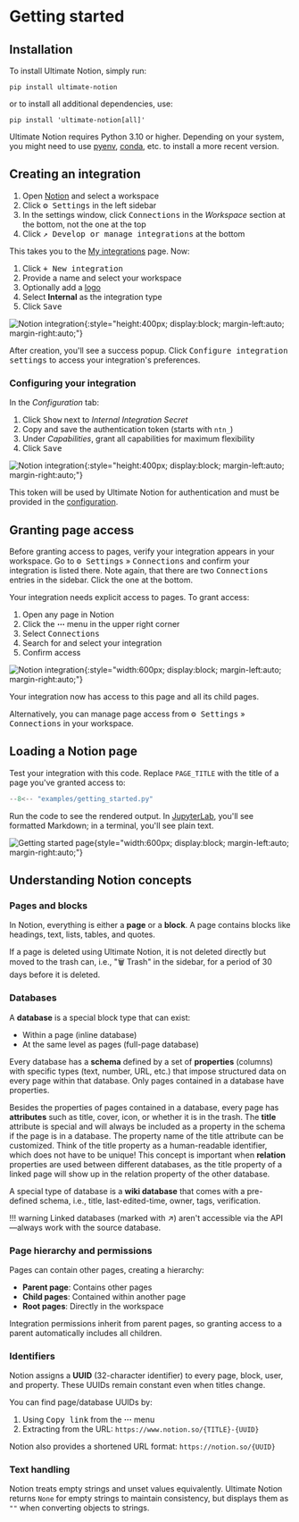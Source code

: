 # Getting started

## Installation

To install Ultimate Notion, simply run:

```console
pip install ultimate-notion
```

or to install all additional dependencies, use:

```console
pip install 'ultimate-notion[all]'
```

Ultimate Notion requires Python 3.10 or higher. Depending on your system,
you might need to use [pyenv], [conda], etc. to install a more recent version.

## Creating an integration

1. Open [Notion] and select a workspace
2. Click <kbd>⚙ Settings</kbd> in the left sidebar
3. In the settings window, click <kbd>Connections</kbd> in the *Workspace* section at the bottom, not the one at the top
4. Click <kbd>↗ Develop or manage integrations</kbd> at the bottom

This takes you to the [My integrations] page. Now:

1. Click <kbd>+ New integration</kbd>
2. Provide a name and select your workspace
3. Optionally add a [logo]
4. Select **Internal** as the integration type
5. Click <kbd>Save</kbd>

![Notion integration](../assets/images/notion-integration-create.png){:style="height:400px; display:block; margin-left:auto; margin-right:auto;"}

After creation, you'll see a success popup. Click <kbd>Configure integration settings</kbd> to access your integration's preferences.

### Configuring your integration

In the *Configuration* tab:

1. Click <kbd>Show</kbd> next to *Internal Integration Secret*
2. Copy and save the authentication token (starts with `ntn_`)
3. Under *Capabilities*, grant all capabilities for maximum flexibility
4. Click <kbd>Save</kbd>

![Notion integration](../assets/images/notion-integration-capabilities.png){:style="height:400px; display:block; margin-left:auto; margin-right:auto;"}

This token will be used by Ultimate Notion for authentication and must be provided in the [configuration](configuration.md).

## Granting page access

Before granting access to pages, verify your integration appears in your workspace.
Go to <kbd>⚙ Settings</kbd> » <kbd>Connections</kbd> and confirm your integration is listed there.
Note again, that there are two <kbd>Connections</kbd> entries in the sidebar. Click the one at the bottom.

Your integration needs explicit access to pages. To grant access:

1. Open any page in Notion
2. Click the **⋯** menu in the upper right corner
3. Select <kbd>Connections</kbd>
4. Search for and select your integration
5. Confirm access

![Notion integration](../assets/images/notion-integration-add.png){:style="width:600px; display:block; margin-left:auto; margin-right:auto;"}

Your integration now has access to this page and all its child pages.

Alternatively, you can manage page access from <kbd>⚙ Settings</kbd> » <kbd>Connections</kbd> in your workspace.

## Loading a Notion page

Test your integration with this code. Replace `PAGE_TITLE` with the title of a page you've granted access to:

``` py
--8<-- "examples/getting_started.py"
```

Run the code to see the rendered output. In [JupyterLab], you'll see formatted Markdown; in a terminal, you'll see plain text.

![Getting started page](../assets/images/notion-getting-started-page.png){style="width:600px; display:block; margin-left:auto; margin-right:auto;"}

## Understanding Notion concepts

### Pages and blocks

In Notion, everything is either a **page** or a **block**. A page contains blocks like headings, text, lists, tables, and quotes.

If a page is deleted using Ultimate Notion, it is not deleted directly but moved to the trash can, i.e.,
"🗑️ Trash" in the sidebar, for a period of 30 days before it is deleted.

### Databases

A **database** is a special block type that can exist:

- Within a page (inline database)
- At the same level as pages (full-page database)

Every database has a **schema** defined by a set of **properties** (columns) with specific types (text, number,
URL, etc.) that impose structured data on every page within that database. Only pages contained in a database
have properties.

Besides the properties of pages contained in a database, every page has **attributes** such as title, cover,
icon, or whether it is in the trash. The **title** attribute is special and will always be included as a
property in the schema if the page is in a database. The property name of the title attribute can be customized.
Think of the title property as a human-readable identifier, which does not have to be unique! This concept is
important when **relation** properties are used between different databases, as the title property of a linked
page will show up in the relation property of the other database.

A special type of database is a **wiki database** that comes with a pre-defined schema, i.e., title,
last-edited-time, owner, tags, verification.

!!! warning
    Linked databases (marked with ↗) aren't accessible via the API—always work with the source database.

### Page hierarchy and permissions

Pages can contain other pages, creating a hierarchy:

- **Parent page**: Contains other pages
- **Child pages**: Contained within another page
- **Root pages**: Directly in the workspace

Integration permissions inherit from parent pages, so granting access to a parent automatically includes all children.

### Identifiers

Notion assigns a **UUID** (32-character identifier) to every page, block, user, and property. These UUIDs remain
constant even when titles change.

You can find page/database UUIDs by:

1. Using <kbd>Copy link</kbd> from the **···** menu
2. Extracting from the URL: `https://www.notion.so/{TITLE}-{UUID}`

Notion also provides a shortened URL format: `https://notion.so/{UUID}`

### Text handling

Notion treats empty strings and unset values equivalently. Ultimate Notion returns `None` for empty strings to
maintain consistency, but displays them as `""` when converting objects to strings.

[Notion]: https://www.notion.so
[My integrations]: https://www.notion.so/my-integrations
[logo]: ../assets/images/logo_integration.png
[pyenv]: https://github.com/pyenv/pyenv
[conda]: https://docs.conda.io/
[JupyterLab]: https://jupyterlab.readthedocs.io/
